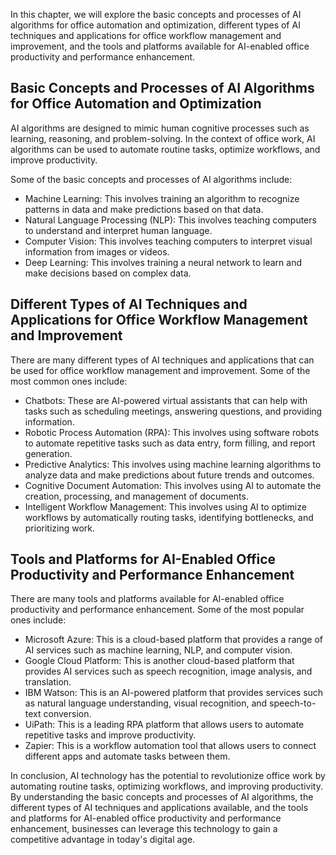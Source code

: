 

In this chapter, we will explore the basic concepts and processes of AI algorithms for office automation and optimization, different types of AI techniques and applications for office workflow management and improvement, and the tools and platforms available for AI-enabled office productivity and performance enhancement.

Basic Concepts and Processes of AI Algorithms for Office Automation and Optimization
------------------------------------------------------------------------------------

AI algorithms are designed to mimic human cognitive processes such as learning, reasoning, and problem-solving. In the context of office work, AI algorithms can be used to automate routine tasks, optimize workflows, and improve productivity.

Some of the basic concepts and processes of AI algorithms include:

* Machine Learning: This involves training an algorithm to recognize patterns in data and make predictions based on that data.
* Natural Language Processing (NLP): This involves teaching computers to understand and interpret human language.
* Computer Vision: This involves teaching computers to interpret visual information from images or videos.
* Deep Learning: This involves training a neural network to learn and make decisions based on complex data.

Different Types of AI Techniques and Applications for Office Workflow Management and Improvement
------------------------------------------------------------------------------------------------

There are many different types of AI techniques and applications that can be used for office workflow management and improvement. Some of the most common ones include:

* Chatbots: These are AI-powered virtual assistants that can help with tasks such as scheduling meetings, answering questions, and providing information.
* Robotic Process Automation (RPA): This involves using software robots to automate repetitive tasks such as data entry, form filling, and report generation.
* Predictive Analytics: This involves using machine learning algorithms to analyze data and make predictions about future trends and outcomes.
* Cognitive Document Automation: This involves using AI to automate the creation, processing, and management of documents.
* Intelligent Workflow Management: This involves using AI to optimize workflows by automatically routing tasks, identifying bottlenecks, and prioritizing work.

Tools and Platforms for AI-Enabled Office Productivity and Performance Enhancement
----------------------------------------------------------------------------------

There are many tools and platforms available for AI-enabled office productivity and performance enhancement. Some of the most popular ones include:

* Microsoft Azure: This is a cloud-based platform that provides a range of AI services such as machine learning, NLP, and computer vision.
* Google Cloud Platform: This is another cloud-based platform that provides AI services such as speech recognition, image analysis, and translation.
* IBM Watson: This is an AI-powered platform that provides services such as natural language understanding, visual recognition, and speech-to-text conversion.
* UiPath: This is a leading RPA platform that allows users to automate repetitive tasks and improve productivity.
* Zapier: This is a workflow automation tool that allows users to connect different apps and automate tasks between them.

In conclusion, AI technology has the potential to revolutionize office work by automating routine tasks, optimizing workflows, and improving productivity. By understanding the basic concepts and processes of AI algorithms, the different types of AI techniques and applications available, and the tools and platforms for AI-enabled office productivity and performance enhancement, businesses can leverage this technology to gain a competitive advantage in today's digital age.
